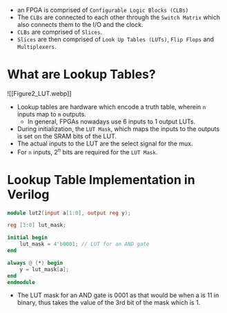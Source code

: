 * an FPGA is comprised of `Configurable Logic Blocks (CLBs)` 
* The `CLBs`  are connected to each other through the `Switch Matrix` which also connects them to the I/O and the clock.
* `CLBs` are comprised of `Slices`.
* `Slices` are then comprised of `Look Up Tables (LUTs)`, `Flip Flops` and `Multiplexers`.

# What are Lookup Tables?
![[Figure2_LUT.webp]]
* Lookup tables are hardware which encode a truth table, wherein `n` inputs map to `m` outputs. 
	* In general, FPGAs nowadays use 6 inputs to 1 output LUTs.
* During initialization, the `LUT Mask`, which maps the inputs to the outputs is set on the SRAM bits of the LUT. 
* The actual inputs to the LUT are the select signal for the mux.
* For `n` inputs, $2^n$ bits are required for the `LUT Mask`.

# Lookup Table Implementation in Verilog
```verilog
module lut2(input a[1:0], output reg y); 

reg [3:0] lut_mask;

initial begin
	lut_mask = 4'b0001; // LUT for an AND gate
end

always @ (*) begin
	y = lut_mask[a];
end
endmodule
```
* The LUT mask for an AND gate is 0001 as that would be when a is 11 in binary, thus takes the value of the 3rd bit of the mask which is 1.